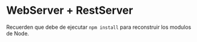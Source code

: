 # WebServer + RestServer

Recuerden que debe de ejecutar ``` npm install ``` para reconstruir los modulos de Node. 